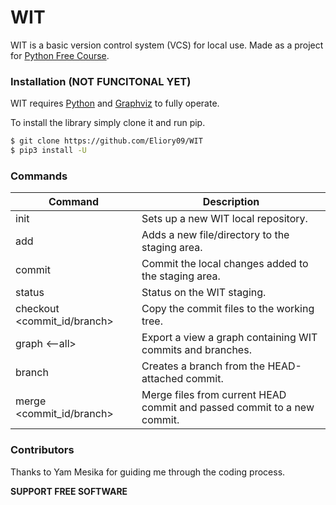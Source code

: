 # WIT

WIT is a basic version control system (VCS) for local use.
Made as a project for [Python Free Course](https://github.com/PythonFreeCourse/Notebooks).

### Installation (NOT FUNCITONAL YET)

WIT requires [Python](https://graphviz.readthedocs.io/en/stable/) and [Graphviz](https://graphviz.readthedocs.io/en/stable/) to fully operate.

To install the library simply clone it and run pip.

```sh
$ git clone https://github.com/Eliory09/WIT
$ pip3 install -U
```

### Commands

| Command | Description |
| ------ | ------ |
| init | Sets up a new WIT local repository.|
| add <path> | Adds a new file/directory to the staging area. |
| commit | Commit the local changes added to the staging area. |
| status | Status on the WIT staging. |
| checkout <commit_id/branch> | Copy the commit files to the working tree. |
| graph <--all> | Export a view a graph containing WIT commits and branches. |
| branch <name> | Creates a branch from the HEAD-attached commit. |
| merge <commit_id/branch> | Merge files from current HEAD commit and passed commit to a new commit. |


### Contributors
Thanks to Yam Mesika for guiding me through the coding process.




**SUPPORT FREE SOFTWARE**
